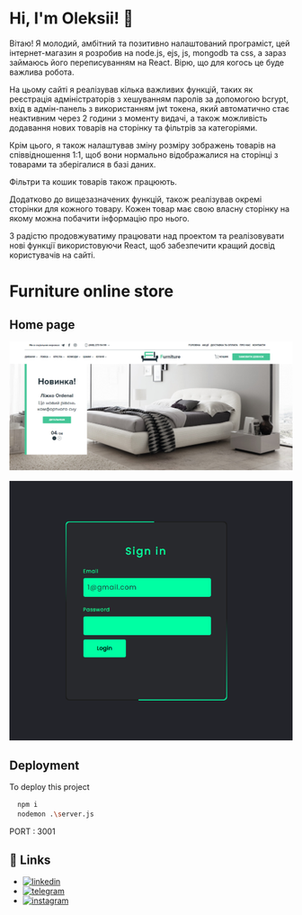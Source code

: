 
# Hi, I'm Oleksii! 👋
Вітаю! Я молодий, амбітний та позитивно налаштований програміст, цей інтернет-магазин я розробив на node.js, ejs, js, mongodb та css, а зараз займаюсь його переписуванням на React. Вірю, що для когось це буде важлива робота.

На цьому сайті я реалізував кілька важливих функцій, таких як реєстрація адміністраторів з хешуванням паролів за допомогою bcrypt, вхід в адмін-панель з використанням jwt токена, який автоматично стає неактивним через 2 години з моменту видачі, а також можливість додавання нових товарів на сторінку та фільтрів за категоріями.

Крім цього, я також налаштував зміну розміру зображень товарів на співвідношення 1:1, щоб вони нормально відображалися на сторінці з товарами та зберігалися в базі даних.

Фільтри та кошик товарів також працюють.

Додатково до вищезазначених функцій, також реалізував окремі сторінки для кожного товару. Кожен товар має свою власну сторінку на якому можна побачити інформацію про нього.

З радістю продовжуватиму працювати над проектом та реалізовувати нові функції використовуючи React, щоб забезпечити кращий досвід користувачів на сайті.
# Furniture online store

## Home page
![Home page](https://github.com/AlexBotok/furniture/blob/master/screenshots/1.png?raw=true)

![Login](https://github.com/AlexBotok/furniture/blob/master/screenshots/10.png?raw=true)



## Deployment

To deploy this project

```bash
  npm i
  nodemon .\server.js
```
PORT : 3001


## 🔗 Links
- [![linkedin](https://img.shields.io/badge/linkedin-0A66C2?style=for-the-badge&logo=linkedin&logoColor=white)](https://www.linkedin.com/in/bot4ka/)
- [![telegram](https://img.shields.io/badge/Telegram-2CA5E0?style=for-the-badge&logo=telegram&logoColor=white)](https://t.me/bot4ka/)
- [![instagram](https://img.shields.io/badge/Instagram-E4405F?style=for-the-badge&logo=instagram&logoColor=white)](https://www.instagram.com/bot4ka/)




